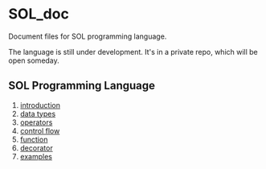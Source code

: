 # SOL_doc
Document files for SOL programming language.

The language is still under development. It's in a private repo, which will be open someday.


## SOL Programming Language
1. [introduction](introduction.md)
2. [data types](data_types.md)
3. [operators](operators.md)
4. [control flow](control_flow.md)
5. [function](function.md)
6. [decorator](decorators.md)
7. [examples](examples.md)
